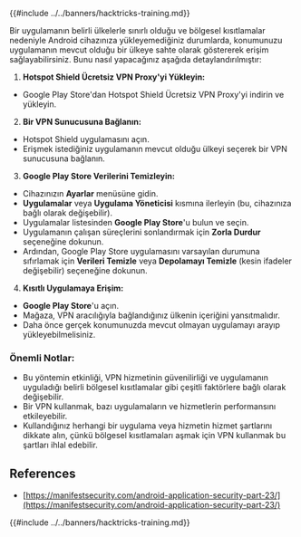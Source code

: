 {{#include ../../banners/hacktricks-training.md}}

Bir uygulamanın belirli ülkelerle sınırlı olduğu ve bölgesel kısıtlamalar nedeniyle Android cihazınıza yükleyemediğiniz durumlarda, konumunuzu uygulamanın mevcut olduğu bir ülkeye sahte olarak göstererek erişim sağlayabilirsiniz. Bunu nasıl yapacağınız aşağıda detaylandırılmıştır:

1. **Hotspot Shield Ücretsiz VPN Proxy'yi Yükleyin:**

- Google Play Store'dan Hotspot Shield Ücretsiz VPN Proxy'yi indirin ve yükleyin.

2. **Bir VPN Sunucusuna Bağlanın:**

- Hotspot Shield uygulamasını açın.
- Erişmek istediğiniz uygulamanın mevcut olduğu ülkeyi seçerek bir VPN sunucusuna bağlanın.

3. **Google Play Store Verilerini Temizleyin:**

- Cihazınızın **Ayarlar** menüsüne gidin.
- **Uygulamalar** veya **Uygulama Yöneticisi** kısmına ilerleyin (bu, cihazınıza bağlı olarak değişebilir).
- Uygulamalar listesinden **Google Play Store**'u bulun ve seçin.
- Uygulamanın çalışan süreçlerini sonlandırmak için **Zorla Durdur** seçeneğine dokunun.
- Ardından, Google Play Store uygulamasını varsayılan durumuna sıfırlamak için **Verileri Temizle** veya **Depolamayı Temizle** (kesin ifadeler değişebilir) seçeneğine dokunun.

4. **Kısıtlı Uygulamaya Erişim:**
- **Google Play Store**'u açın.
- Mağaza, VPN aracılığıyla bağlandığınız ülkenin içeriğini yansıtmalıdır.
- Daha önce gerçek konumunuzda mevcut olmayan uygulamayı arayıp yükleyebilmelisiniz.

### Önemli Notlar:

- Bu yöntemin etkinliği, VPN hizmetinin güvenilirliği ve uygulamanın uyguladığı belirli bölgesel kısıtlamalar gibi çeşitli faktörlere bağlı olarak değişebilir.
- Bir VPN kullanmak, bazı uygulamaların ve hizmetlerin performansını etkileyebilir.
- Kullandığınız herhangi bir uygulama veya hizmetin hizmet şartlarını dikkate alın, çünkü bölgesel kısıtlamaları aşmak için VPN kullanmak bu şartları ihlal edebilir.

## References

- [https://manifestsecurity.com/android-application-security-part-23/](https://manifestsecurity.com/android-application-security-part-23/)

{{#include ../../banners/hacktricks-training.md}}
